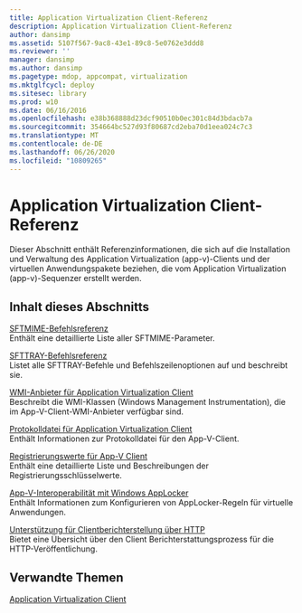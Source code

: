 ```yaml
---
title: Application Virtualization Client-Referenz
description: Application Virtualization Client-Referenz
author: dansimp
ms.assetid: 5107f567-9ac8-43e1-89c8-5e0762e3ddd8
ms.reviewer: ''
manager: dansimp
ms.author: dansimp
ms.pagetype: mdop, appcompat, virtualization
ms.mktglfcycl: deploy
ms.sitesec: library
ms.prod: w10
ms.date: 06/16/2016
ms.openlocfilehash: e38b368888d23dcf90510b0ec301c84d3bdacb7a
ms.sourcegitcommit: 354664bc527d93f80687cd2eba70d1eea024c7c3
ms.translationtype: MT
ms.contentlocale: de-DE
ms.lasthandoff: 06/26/2020
ms.locfileid: "10809265"
---
```

# Application Virtualization Client-Referenz


Dieser Abschnitt enthält Referenzinformationen, die sich auf die Installation und Verwaltung des Application Virtualization (app-v)-Clients und der virtuellen Anwendungspakete beziehen, die vom Application Virtualization (app-v)-Sequenzer erstellt werden.

## Inhalt dieses Abschnitts


<a href="" id="sftmime--command-reference"></a>[SFTMIME-Befehlsreferenz](sftmime--command-reference.md)  
Enthält eine detaillierte Liste aller SFTMIME-Parameter.

<a href="" id="sfttray-command-reference"></a>[SFTTRAY-Befehlsreferenz](sfttray-command-reference.md)  
Listet alle SFTTRAY-Befehle und Befehlszeilenoptionen auf und beschreibt sie.

<a href="" id="application-virtualization-client-wmi-provider"></a>[WMI-Anbieter für Application Virtualization Client](application-virtualization-client-wmi-provider.md)  
Beschreibt die WMI-Klassen (Windows Management Instrumentation), die im App-V-Client-WMI-Anbieter verfügbar sind.

<a href="" id="log-file-for-the-application-virtualization-client"></a>[Protokolldatei für Application Virtualization Client](log-file-for-the-application-virtualization-client.md)  
Enthält Informationen zur Protokolldatei für den App-V-Client.

<a href="" id="app-v-client-registry-values"></a>[Registrierungswerte für App-V Client](app-v-client-registry-values-sp1.md)  
Enthält eine detaillierte Liste und Beschreibungen der Registrierungsschlüsselwerte.

<a href="" id="app-v-interoperability-with-windows-applocker"></a>[App-V-Interoperabilität mit Windows AppLocker](app-v-interoperability-with-windows-applocker.md)  
Enthält Informationen zum Konfigurieren von AppLocker-Regeln für virtuelle Anwendungen.

<a href="" id="support-for-client-reporting-over-http"></a>[Unterstützung für Clientberichterstellung über HTTP](support-for-client-reporting-over-http.md)  
Bietet eine Übersicht über den Client Berichterstattungsprozess für die HTTP-Veröffentlichung.

## Verwandte Themen


[Application Virtualization Client](application-virtualization-client.md)

 

 






